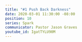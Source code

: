 ```yaml
---
title: "#1 Push Back Darkness"
date: 2020-03-01 11:30:00 -08:00
position: 10
series: Spark
communicator: Pastor Jason Graves
youtube_id: IgatTYLU90M
---
```


